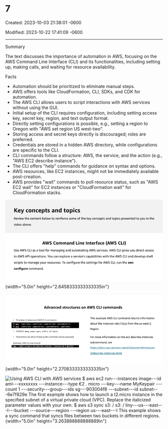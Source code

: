 # 7

Created: 2023-10-03 21:38:01 -0600

Modified: 2023-10-22 17:41:09 -0600

---

Summary

The text discusses the importance of automation in AWS, focusing on the AWS Command Line Interface (CLI) and its functionalities, including setting up, making calls, and waiting for resource availability.

Facts

- Automation should be prioritized to eliminate manual steps.
- AWS offers tools like CloudFormation, CLI, SDKs, and CDK for automation.
- The AWS CLI allows users to script interactions with AWS services without using the GUI.
- Initial setup of the CLI requires configuration, including setting access key, secret key, region, and text output format.
- Directly setting configurations is possible, e.g., setting a region to Oregon with "AWS set region US west-two".
- Storing access and secret keys directly is discouraged; roles are preferred.
- Credentials are stored in a hidden AWS directory, while configurations are specific to the CLI.
- CLI commands follow a structure: AWS, the service, and the action (e.g., "AWS EC2 describe instance").
- The CLI offers "help" commands for guidance on syntax and options.
- AWS resources, like EC2 instances, might not be immediately available post-creation.
- AWS provides "wait" commands to poll resource status, such as "AWS EC2 wait" for EC2 instances or "CloudFormation wait" for CloudFormation stacks.





![Key concepts and topics Review the content below to reinforce some of the key concepts and topics presented to you in the video above. AWS Command Line Interface (AWS CLI) Use AWS CLI as a tool for managing and automating AWS services. AWS CLI gives you direct access to AWS API operations. You can explore a service's capabilities with the AWS CLI and develop shell scripts to manage your resources. To configure the settings for AWS CLI, run the aws configure command. ](../../../media/AWS-DevOps-Module-3-7-image1.png){width="5.0in" height="2.6458333333333335in"}



![](../../../media/AWS-DevOps-Module-3-7-image2.png){width="5.0in" height="2.2708333333333335in"}



![Using AWS CLI with AWS services $ aws ec2 run---instances image---id aml---xxxxxxxx ---instance---type €2 . micro ---key---name MyKeypair ---count 1 ---security---group---ids sg---903004f8 ---subnet---id subnet---6e7f829e The first example shows how to launch a t2.micro instance in the specified subnet of a virtual private cloud (VPC). Replace the italicized parameter values with your own. $ aws s3 sync s3: / s3: / liny---us---east---I---bucket ---source---region ---region us---east---I This example shows a sync command that syncs files between two buckets in different regions. ](../../../media/AWS-DevOps-Module-3-7-image3.png){width="5.0in" height="3.263888888888889in"}





